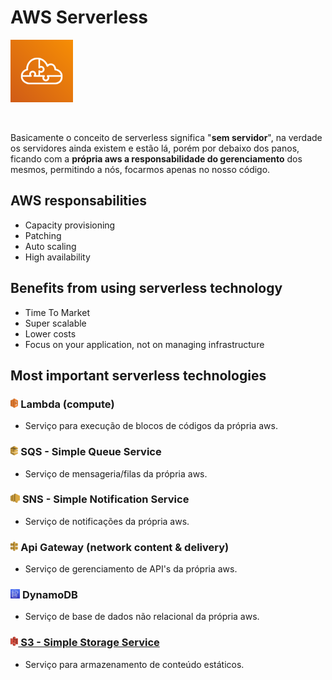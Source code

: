 # AWS Serverless

<img height=100px; alt="aws_serverless" src="../images/serverless.png" />

<p>&nbsp;</p>

Basicamente o conceito de serverless significa "**sem servidor**", na verdade os servidores ainda existem e estão lá, porém por debaixo dos panos, ficando com a **própria aws a responsabilidade do gerenciamento** dos mesmos, permitindo a nós, focarmos apenas no nosso código.

## AWS responsabilities

- Capacity provisioning
- Patching
- Auto scaling
- High availability

## Benefits from using serverless technology

- Time To Market
- Super scalable
- Lower costs
- Focus on your application, not on managing infrastructure

## Most important serverless technologies

### <img height=15px; alt="lambda-icon" src="../images/lambda.png" />  **Lambda (compute)** 
 
- Serviço para execução de blocos de códigos da própria aws.

### <img height=15px; alt="sqs-icon" src="../images/sqs.png" /> **SQS - Simple Queue Service**

- Serviço de mensageria/filas da própria aws.

### <img height=15px; alt="sns-icon" src="../images/sns.png" /> **SNS - Simple Notification Service**

- Serviço de notificações da própria aws.

### <img height=15px; alt="api-gateway-icon" src="../images/api-gateway.png" /> **Api Gateway** (network content & delivery) 

- Serviço de gerenciamento de API's da própria aws.

### <img height=15px; alt="dynamodb-icon" src="../images/dynamodb.png" /> **DynamoDB** 

- Serviço de base de dados não relacional da própria aws.

### **[<img height=15px; alt="s3-icon" src="../images/s3.png" /> S3 - Simple Storage Service](../Domains/Storage/S3/README.md)** 

- Serviço para armazenamento de conteúdo estáticos.